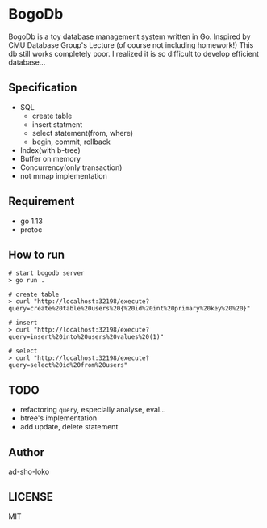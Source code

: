 # BogoDb

BogoDb is a toy database management system written in Go.
Inspired by CMU Database Group's Lecture (of course not including homework!) This db still works completely poor. I realized it is so difficult to develop efficient database...

## Specification 

- SQL
    - create table
    - insert statment
    - select statement(from, where)
    - begin, commit, rollback
- Index(with b-tree)
- Buffer on memory
- Concurrency(only transaction)
- not mmap implementation

## Requirement

- go 1.13
- protoc

## How to run

```
# start bogodb server
> go run .

# create table
> curl "http://localhost:32198/execute?query=create%20table%20users%20{%20id%20int%20primary%20key%20%20}"

# insert 
> curl "http://localhost:32198/execute?query=insert%20into%20users%20values%20(1)"

# select
> curl "http://localhost:32198/execute?query=select%20id%20from%20users"
```

## TODO 

- refactoring `query`, especially analyse, eval...
- btree's implementation
- add update, delete statement

## Author

ad-sho-loko

## LICENSE

MIT